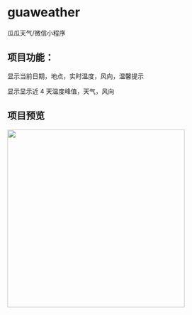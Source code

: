 # guaweather
 瓜瓜天气/微信小程序
<h2>项目功能：</h2>
<p>显示当前日期，地点，实时温度，风向，温馨提示</p>
<p>显示显示近 4 天温度峰值，天气，风向</p>
<h2>项目预览</h2>
<p>
  <img style="width:400px;height:auto;"src=" https://img-blog.csdnimg.cn/20200713132326674.png?x-oss-process=image/watermark,type_ZmFuZ3poZW5naGVpdGk,shadow_10,text_aHR0cHM6Ly9ibG9nLmNzZG4ubmV0L3dlaXhpbl80MTQ1MzQ3Ng==,size_16,color_FFFFFF,t_70"/>
</p>
